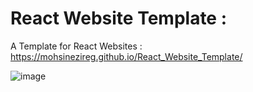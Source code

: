 # React Website Template :
A Template for React Websites : https://mohsinezireg.github.io/React_Website_Template/

![image](https://github.com/MohsineZireg/React_Website_Template/assets/79486241/4f21447f-297d-4ba1-8a6c-ca7ebc867ed0)
